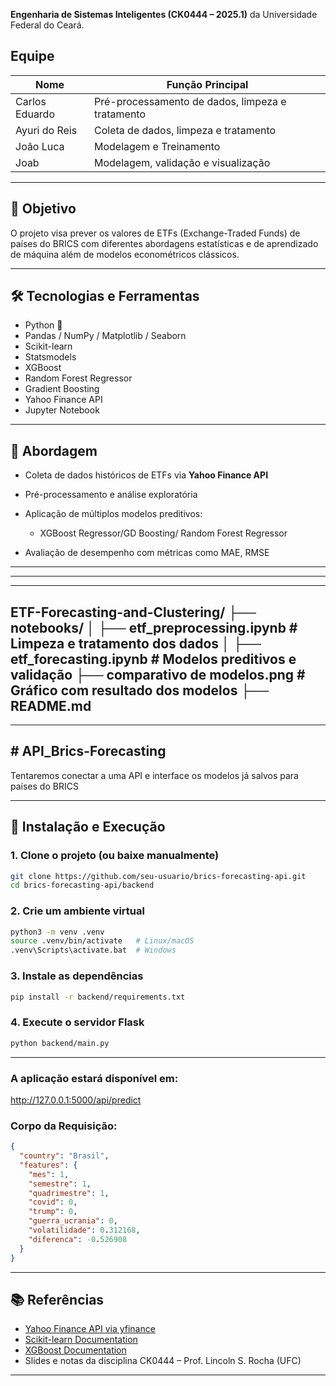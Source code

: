 **Engenharia de Sistemas Inteligentes (CK0444 – 2025.1)** da Universidade Federal do Ceará.

## Equipe

| Nome              | Função Principal                                |
|-------------------|--------------------------------------------------|
| Carlos Eduardo    | Pré-processamento de dados, limpeza e tratamento |#Matricula #514072
| Ayuri do Reis     | Coleta de dados, limpeza e tratamento            |#Matricula #536482
| João Luca         | Modelagem e Treinamento                          |#Matricula #548291
| Joab              | Modelagem, validação e visualização              |#Matricula #49592S


---

## 🎯 Objetivo

O projeto visa prever os valores de ETFs (Exchange-Traded Funds) de países do BRICS  com diferentes abordagens estatísticas e de aprendizado de máquina além de modelos econométricos clássicos. 

---

## 🛠️ Tecnologias e Ferramentas

- Python 🐍
- Pandas / NumPy / Matplotlib / Seaborn
- Scikit-learn
- Statsmodels
- XGBoost 
- Random Forest Regressor
- Gradient Boosting 
- Yahoo Finance API
- Jupyter Notebook

---

## 🔎 Abordagem

- Coleta de dados históricos de ETFs via **Yahoo Finance API**
- Pré-processamento e análise exploratória
- Aplicação de múltiplos modelos preditivos:

  - XGBoost Regressor/GD Boosting/ Random Forest Regressor 
- Avaliação de desempenho com métricas como MAE, RMSE

---



---


---
ETF-Forecasting-and-Clustering/
├── notebooks/
│ ├── etf_preprocessing.ipynb # Limpeza e tratamento dos dados
│ ├── etf_forecasting.ipynb # Modelos preditivos e validação
├── comparativo de modelos.png # Gráfico com resultado dos modelos
├── README.md
---

---

## # API_Brics-Forecasting
Tentaremos conectar a uma API e interface os modelos já salvos para países do BRICS


---

## 🚀 Instalação e Execução

### 1. Clone o projeto (ou baixe manualmente)

```bash
git clone https://github.com/seu-usuario/brics-forecasting-api.git
cd brics-forecasting-api/backend
```

### 2. Crie um ambiente virtual

```bash
python3 -m venv .venv
source .venv/bin/activate   # Linux/macOS
.venv\Scripts\activate.bat  # Windows
```

### 3. Instale as dependências

```bash
pip install -r backend/requirements.txt
```

### 4. Execute o servidor Flask

```bash
python backend/main.py
```

---

### A aplicação estará disponível em:

http://127.0.0.1:5000/api/predict

### Corpo da Requisição:

```json
{
  "country": "Brasil",
  "features": {
    "mes": 1,
    "semestre": 1,
    "quadrimestre": 1,
    "covid": 0,
    "trump": 0,
    "guerra_ucrania": 0,
    "volatilidade": 0.312168,
    "diferenca": -0.526908
  }
}
```


---

## 📚 Referências

- [Yahoo Finance API via yfinance](https://pypi.org/project/yfinance/)
- [Scikit-learn Documentation](https://scikit-learn.org/stable/)
- [XGBoost Documentation](https://xgboost.readthedocs.io/)
- Slides e notas da disciplina CK0444 – Prof. Lincoln S. Rocha (UFC)

---




